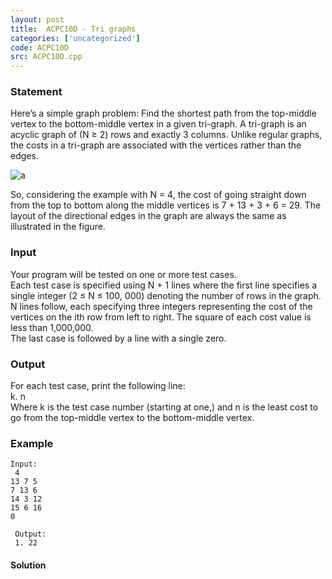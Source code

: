 ```yaml
---
layout: post
title:  ACPC10D - Tri graphs
categories: ['uncategorized']
code: ACPC10D
src: ACPC10D.cpp
---
```


### **Statement**

Here’s a simple graph problem: Find the shortest path from the top-middle
vertex to the bottom-middle vertex in a given tri-graph. A tri-graph is an
acyclic graph of (N ≥ 2) rows and exactly 3 columns. Unlike regular graphs,
the costs in a tri-graph are associated with the vertices rather than the
edges.

![a](../../../content/omar_azazy:ACPC10D)

So, considering the example with N = 4, the cost of going straight down from
the top to bottom along the middle vertices is 7 + 13 + 3 + 6 = 29. The layout
of the directional edges in the graph are always the same as illustrated in
the figure.

### Input

Your program will be tested on one or more test cases.  
Each test case is specified using N + 1 lines where the first line specifies a
single integer (2 ≤ N ≤ 100, 000) denoting the number of rows in the graph. N
lines follow, each specifying three integers representing the cost of the
vertices on the ith row from left to right. The square of each cost value is
less than 1,000,000.  
The last case is followed by a line with a single zero.

### Output

For each test case, print the following line:  
k. n  
Where k is the test case number (starting at one,) and n is the least cost to
go from the top-middle vertex to the bottom-middle vertex.

### Example

    
    
    Input:  
     4  
    13 7 5  
    7 13 6  
    14 3 12  
    15 6 16  
    0  
      
     Output:  
     1. 22



#### **Solution**



